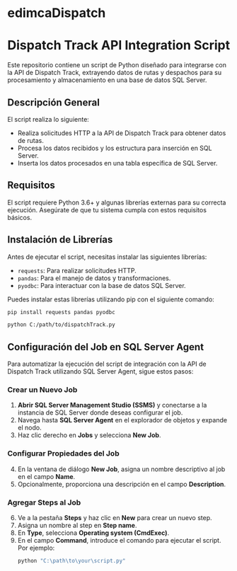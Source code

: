 # edimcaDispatch
# Dispatch Track API Integration Script

Este repositorio contiene un script de Python diseñado para integrarse con la API de Dispatch Track, extrayendo datos de rutas y despachos para su procesamiento y almacenamiento en una base de datos SQL Server.

## Descripción General

El script realiza lo siguiente:
- Realiza solicitudes HTTP a la API de Dispatch Track para obtener datos de rutas.
- Procesa los datos recibidos y los estructura para inserción en SQL Server.
- Inserta los datos procesados en una tabla específica de SQL Server.

## Requisitos

El script requiere Python 3.6+ y algunas librerías externas para su correcta ejecución. Asegúrate de que tu sistema cumpla con estos requisitos básicos.

## Instalación de Librerías

Antes de ejecutar el script, necesitas instalar las siguientes librerías:

- `requests`: Para realizar solicitudes HTTP.
- `pandas`: Para el manejo de datos y transformaciones.
- `pyodbc`: Para interactuar con la base de datos SQL Server.

Puedes instalar estas librerías utilizando pip con el siguiente comando:

```bash
pip install requests pandas pyodbc

python C:/path/to/dispatchTrack.py
```



## Configuración del Job en SQL Server Agent

Para automatizar la ejecución del script de integración con la API de Dispatch Track utilizando SQL Server Agent, sigue estos pasos:

### Crear un Nuevo Job

1. **Abrir SQL Server Management Studio (SSMS)** y conectarse a la instancia de SQL Server donde deseas configurar el job.
2. Navega hasta **SQL Server Agent** en el explorador de objetos y expande el nodo.
3. Haz clic derecho en **Jobs** y selecciona **New Job**.

### Configurar Propiedades del Job

4. En la ventana de diálogo **New Job**, asigna un nombre descriptivo al job en el campo **Name**.
5. Opcionalmente, proporciona una descripción en el campo **Description**.

### Agregar Steps al Job

6. Ve a la pestaña **Steps** y haz clic en **New** para crear un nuevo step.
7. Asigna un nombre al step en **Step name**.
8. En **Type**, selecciona **Operating system (CmdExec)**.
9. En el campo **Command**, introduce el comando para ejecutar el script. Por ejemplo:
   ```cmd
   python "C:\path\to\your\script.py"

